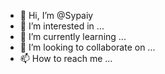 - 👋 Hi, I’m @Sypaiy
- 👀 I’m interested in ...
- 🌱 I’m currently learning ...
- 💞️ I’m looking to collaborate on ...
- 📫 How to reach me ...

<!---
Sypaiy/Sypaiy is a ✨ special ✨ repository because its `README.md` (this file) appears on your GitHub profile.
You can click the Preview link to take a look at your changes.
--->

